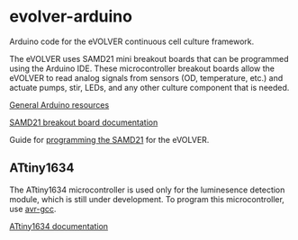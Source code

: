 # evolver-arduino
Arduino code for the eVOLVER continuous cell culture framework.

The eVOLVER uses SAMD21 mini breakout boards that can be programmed using the Arduino IDE. These microcontroller breakout boards allow the eVOLVER to read analog signals from sensors (OD, temperature, etc.) and actuate pumps, stir, LEDs, and any other culture component that is needed.

[General Arduino resources](https://www.arduino.cc/)

[SAMD21 breakout board documentation](https://learn.sparkfun.com/tutorials/samd21-minidev-breakout-hookup-guide/samd21-mini-breakout-overview)

Guide for [programming the SAMD21](https://www.evolver.bio/t/installing-arduino-libraries-and-uploading-code/156) for the eVOLVER.

## ATtiny1634
The ATtiny1634 microcontroller is used only for the luminesence detection module, which is still under development. To program this microcontroller, use [avr-gcc](https://gcc.gnu.org/wiki/avr-gcc). 

[ATtiny1634 documentation](http://ww1.microchip.com/downloads/en/DeviceDoc/Atmel-8303-8-bit-AVR-Microcontroller-tinyAVR-ATtiny1634_Datasheet.pdf)
